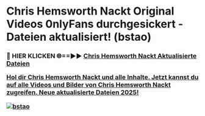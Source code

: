# Chris Hemsworth Nackt Original Videos 0nlyFans durchgesickert - Dateien aktualisiert! (bstao)

<h3>🔴 HIER KLICKEN 🌐==►► <a href="https://tinyurl.com/h6vf6nb8" rel="nofollow">Chris Hemsworth Nackt Aktualisierte Dateien

Hol dir Chris Hemsworth Nackt und alle Inhalte. Jetzt kannst du auf alle Videos und Bilder von Chris Hemsworth Nackt zugreifen. Neue aktualisierte Dateien 2025!

[![bstao](https://i.imgur.com/sD4kR3V.gif)](https://tinyurl.com/h6vf6nb8)
